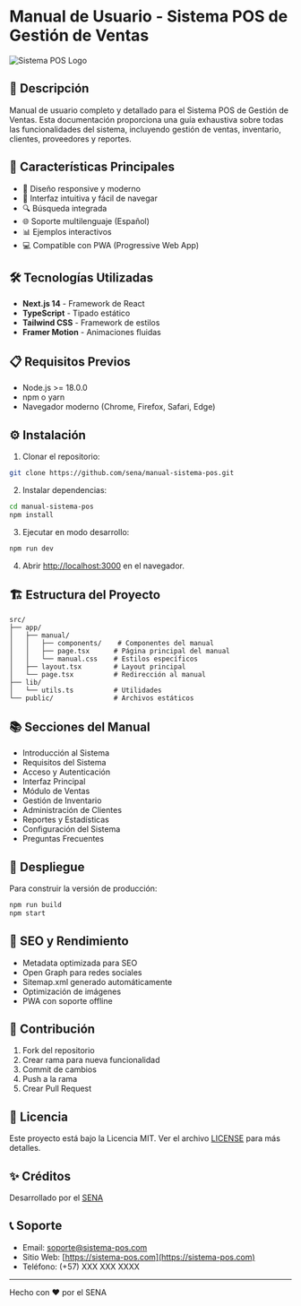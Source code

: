 # Manual de Usuario - Sistema POS de Gestión de Ventas

![Sistema POS Logo](/public/og-image.jpg)

## 📖 Descripción

Manual de usuario completo y detallado para el Sistema POS de Gestión de Ventas. Esta documentación proporciona una guía exhaustiva sobre todas las funcionalidades del sistema, incluyendo gestión de ventas, inventario, clientes, proveedores y reportes.

## 🚀 Características Principales

- 📱 Diseño responsive y moderno
- 🎨 Interfaz intuitiva y fácil de navegar
- 🔍 Búsqueda integrada
- 🌐 Soporte multilenguaje (Español)
- 📊 Ejemplos interactivos
- 💻 Compatible con PWA (Progressive Web App)

## 🛠️ Tecnologías Utilizadas

- **Next.js 14** - Framework de React
- **TypeScript** - Tipado estático
- **Tailwind CSS** - Framework de estilos
- **Framer Motion** - Animaciones fluidas

## 📋 Requisitos Previos

- Node.js >= 18.0.0
- npm o yarn
- Navegador moderno (Chrome, Firefox, Safari, Edge)

## ⚙️ Instalación

1. Clonar el repositorio:
```bash
git clone https://github.com/sena/manual-sistema-pos.git
```

2. Instalar dependencias:
```bash
cd manual-sistema-pos
npm install
```

3. Ejecutar en modo desarrollo:
```bash
npm run dev
```

4. Abrir [http://localhost:3000](http://localhost:3000) en el navegador.

## 🏗️ Estructura del Proyecto

```
src/
├── app/
│   ├── manual/
│   │   ├── components/    # Componentes del manual
│   │   ├── page.tsx      # Página principal del manual
│   │   └── manual.css    # Estilos específicos
│   ├── layout.tsx        # Layout principal
│   └── page.tsx          # Redirección al manual
├── lib/
│   └── utils.ts          # Utilidades
└── public/               # Archivos estáticos
```

## 📚 Secciones del Manual

- Introducción al Sistema
- Requisitos del Sistema
- Acceso y Autenticación
- Interfaz Principal
- Módulo de Ventas
- Gestión de Inventario
- Administración de Clientes
- Reportes y Estadísticas
- Configuración del Sistema
- Preguntas Frecuentes

## 🚀 Despliegue

Para construir la versión de producción:

```bash
npm run build
npm start
```

## 🔄 SEO y Rendimiento

- Metadata optimizada para SEO
- Open Graph para redes sociales
- Sitemap.xml generado automáticamente
- Optimización de imágenes
- PWA con soporte offline

## 👥 Contribución

1. Fork del repositorio
2. Crear rama para nueva funcionalidad
3. Commit de cambios
4. Push a la rama
5. Crear Pull Request

## 📄 Licencia

Este proyecto está bajo la Licencia MIT. Ver el archivo [LICENSE](LICENSE) para más detalles.

## ✨ Créditos

Desarrollado por el [SENA](https://www.sena.edu.co)

## 📞 Soporte

- Email: soporte@sistema-pos.com
- Sitio Web: [https://sistema-pos.com](https://sistema-pos.com)
- Teléfono: (+57) XXX XXX XXXX

---

Hecho con ❤️ por el SENA